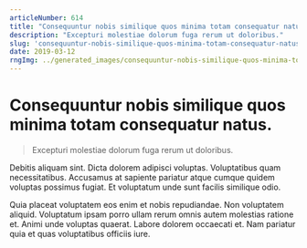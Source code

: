 ```yaml
---
articleNumber: 614
title: "Consequuntur nobis similique quos minima totam consequatur natus."
description: "Excepturi molestiae dolorum fuga rerum ut doloribus."
slug: 'consequuntur-nobis-similique-quos-minima-totam-consequatur-natus.'
date: 2019-03-12
rngImg: ../generated_images/consequuntur-nobis-similique-quos-minima-totam-consequatur-natus..jpg
---
```


# Consequuntur nobis similique quos minima totam consequatur natus.

> Excepturi molestiae dolorum fuga rerum ut doloribus.

Debitis aliquam sint. Dicta dolorem adipisci voluptas. Voluptatibus quam necessitatibus. Accusamus at sapiente pariatur atque cumque quidem voluptas possimus fugiat. Et voluptatum unde sunt facilis similique odio.
 Quia placeat voluptatem eos enim et nobis repudiandae. Non voluptatem aliquid. Voluptatum ipsam porro ullam rerum omnis autem molestias ratione et. Animi unde voluptas quaerat. Labore dolorem occaecati et. Nam pariatur quia et quas voluptatibus officiis iure.
